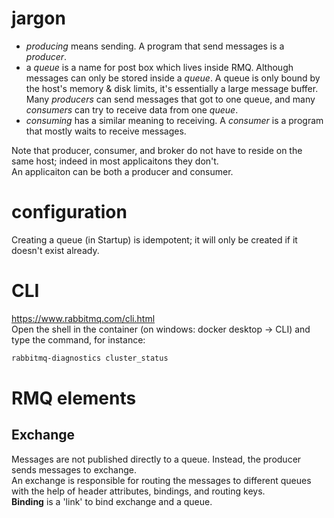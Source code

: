 # jargon
* _producing_ means sending. A program that send messages is a _producer_.
* a _queue_ is a name for post box which lives inside RMQ. Although messages can only
be stored inside a _queue_. A queue is only bound by the host's memory & disk limits, it's
essentially a large message buffer. Many _producers_ can send messages that got to one queue,
and many _consumers_ can try to receive data from one _queue_.
* _consuming_ has a similar meaning to receiving. A _consumer_ is a program that mostly waits
to receive messages.

Note that producer, consumer, and broker do not have to reside on the same host; indeed in most
applicaitons they don't.  
An applicaiton can be both a producer and consumer.


# configuration
Creating a queue (in Startup) is idempotent; it will only be created if it doesn't exist already.


# CLI
https://www.rabbitmq.com/cli.html  
Open the shell in the container (on windows: docker desktop -> CLI) and type the command, for instance:
```sh
rabbitmq-diagnostics cluster_status
```

# RMQ elements
## Exchange
Messages are not published directly to a queue. Instead, the producer sends messages to exchange.  
An exchange is responsible for routing the messages to different queues with the help of header
attributes, bindings, and routing keys.  
**Binding** is a 'link' to bind exchange and a queue.